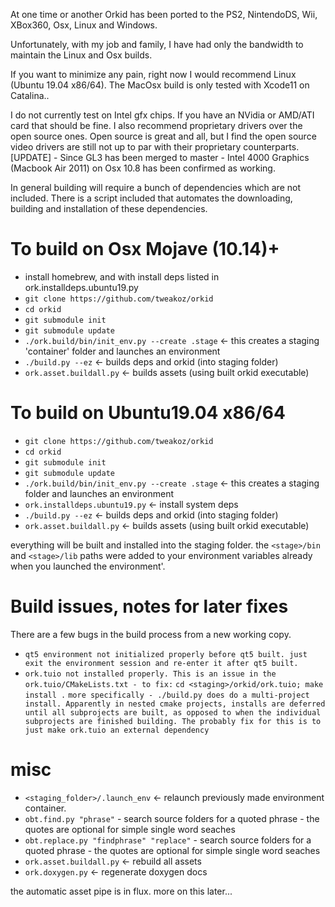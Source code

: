 At one time or another Orkid has been ported to the PS2, NintendoDS, Wii, XBox360, Osx, Linux and Windows.

Unfortunately, with my job and family, I have had only the bandwidth to maintain the Linux and Osx builds.

If you want to minimize any pain, right now I would recommend Linux (Ubuntu 19.04 x86/64). The MacOsx build is only tested with Xcode11 on Catalina..

I do not currently test on Intel gfx chips. If you have an NVidia or AMD/ATI card that should be fine. I also recommend proprietary drivers over the open source ones. Open source is great and all, but I find the open source video drivers are still not up to par with their proprietary counterparts.
[UPDATE] - Since GL3 has been merged to master - Intel 4000 Graphics (Macbook Air 2011) on Osx 10.8 has been confirmed as working.

In general building will require a bunch of dependencies which are not included. There is a script included that automates the downloading, building and installation of these dependencies.

To build on Osx Mojave (10.14)+
==================================
* install homebrew, and with install deps listed in ork.installdeps.ubuntu19.py
* ```git clone https://github.com/tweakoz/orkid```
* ```cd orkid```
* ```git submodule init```
* ```git submodule update```
* ```./ork.build/bin/init_env.py --create .stage``` <- this creates a staging 'container' folder and launches an environment
* ```./build.py --ez``` <- builds deps and orkid (into staging folder)
* ```ork.asset.buildall.py``` <- builds assets (using built orkid executable)

To build on Ubuntu19.04 x86/64
==================================
* ```git clone https://github.com/tweakoz/orkid```
* ```cd orkid```
* ```git submodule init```
* ```git submodule update```
* ```./ork.build/bin/init_env.py --create .stage``` <- this creates a staging folder and launches an environment
* ```ork.installdeps.ubuntu19.py``` <- install system deps
* ```./build.py --ez``` <- builds deps and orkid (into staging folder)
* ```ork.asset.buildall.py``` <- builds assets (using built orkid executable)

everything will be built and installed into the staging folder.
the ```<stage>/bin``` and ```<stage>/lib``` paths were added to your environment variables already when you launched the environment'.

Build issues, notes for later fixes
==================================
There are a few bugs in the build process from a new working copy.
* ```qt5 environment not initialized properly before qt5 built. just exit the environment session and re-enter it after qt5 built.```
* ```ork.tuio not installed properly. This is an issue in the ork.tuio/CMakeLists.txt - to fix:```
     ```cd <staging>/orkid/ork.tuio; make install .```
     ```more specifically - ./build.py does do a multi-project install. Apparently in nested cmake projects, installs are deferred until all subprojects are built, as opposed to when the individual subprojects are finished building. The probably fix for this is to just make ork.tuio an external dependency```
     
misc
=====
* ```<staging_folder>/.launch_env``` <- relaunch previously made environment container.
* ```obt.find.py "phrase"``` - search source folders for a quoted phrase - the quotes are optional for simple single word seaches
* ```obt.replace.py "findphrase" "replace"``` - search source folders for a quoted phrase - the quotes are optional for simple single word seaches
* ```ork.asset.buildall.py``` <- rebuild all assets
* ```ork.doxygen.py``` <- regenerate doxygen docs


the automatic asset pipe is in flux. more on this later...
